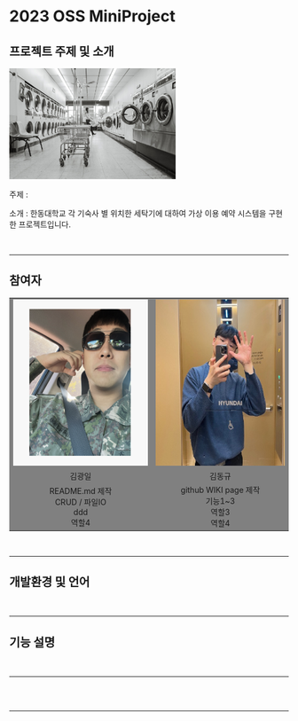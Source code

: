 <h1>2023 OSS MiniProject</h1>

<h2>프로젝트 주제 및 소개</h2>
<img src = "./img/washer.jpg" style = "widht : 500px; height : 200px">
<p>주제 : </p>
<p>소개 : 한동대학교 각 기숙사 별 위치한 세탁기에 대하여 가상 이용 예약 시스템을 구현한 프로젝트입니다.</p>
<br>
<hr>

<h2>참여자</h2>
<table style = "border : 1 solid while; text-align : center; background-color : gray">
<tr>
    <td><img src = "./img/kimdongkyu.png" style = "width : 300px; height : 300px"></td>
    <td><img src = "./img/kimkwangil.jpg" style = "width : 300px; height : 300px"></td>
</tr>
<tr>
    <td>김광일</td>
    <td>김동규</td>
</tr>
<tr>
    <td>README.md 제작<br>CRUD / 파일IO<br>ddd<br>역할4</td>
    <td>github WIKI page 제작<br>기능1~3<br>역할3<br>역할4</td>
</tr>
</table>
<br>
<hr>

<h2>개발환경 및 언어</h2>
<br>
<hr>

<h2>기능 설명</h2>
<br>
<hr>

<h2></h2>
<br>
<hr>

